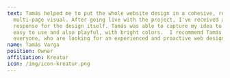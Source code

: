 ```yaml
---
text: Tamás helped me to put the whole website design in a cohesive, responsive,
  multi-page visual. After going live with the project, I've received a lot of
  response for the design itself. Tamás was able to capture my idea to make it
  easy to use and also playful, with bright colors.  I recommend Tamás to
  everyone, who are looking for an experienced and proactive web designer!
name: Tamás Varga
position: Owner
affiliation: Kreatur
icon: /img/icon-kreatur.png
---
```

